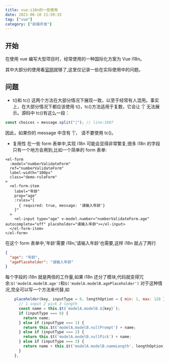 ```yaml
---
title: vue-i18n的一些使用
date: 2021-06-10 21:59:15
tag: ["vue"]
category: ["前端开发"]
---
```


## 开始

在使用 vue 编写大型项目时，经常使用的一种国际化方案为 Vue i18n。

其中大部分的使用看[官网](https://kazupon.github.io/vue-i18n/zh/started.html#javascript "vue-i18n")就够了,这里仅记录一些在实际使用中的问题。

## 问题

- t()和 tc()
  这两个方法在大部分情况下展现一致，以至于经常有人混用。事实上，在大部分情况下都应该使用 t()，tc()方法适用于复数，它会让 ‘|’ 无法展示。源码中 tc()有这么一段：

```js
const choices = message.split("|"); // line:1807
```

因此，如果你的 message 中含有 ‘|’， 请不要使用 tc()。

- 复用性
  在一些 form 表单中,实现 i18n 可能会显得非常繁复,很多 i18n 的字段只有一个地方会用到,比如一个简单的 form 表单:

```vue
<el-form
  :model="numberValidateForm"
  ref="numberValidateForm"
  label-width="100px"
  class="demo-ruleForm"
>
  <el-form-item
    label="年龄"
    prop="age"
    :rules="[
      { required: true, message: '请输入年龄'}
    ]"
  >
    <el-input type="age" v-model.number="numberValidateForm.age" autocomplete="off" placeholder="请输入年龄"></el-input>
  </el-form-item>
</el-form>
```

在这个 form 表单中,'年龄'需要 i18n,'请输入年龄'也需要,这样 i18n 就占了两行

```json
{
  "age": "年龄",
  "agePlaceholder": "请输入年龄"
}
```

每个字段的 i18n 就是两倍的工作量,如果 i18n 还分了模块,代码就变得冗余:`$('modelA.modelB.age')`和`$('modelA.modelB.agePlaceholder')`
对于这种情况,完全可以写一个方法来代替,如

```js
    placeholder(key, inputType = 0, lengthOption = { min: 1, max: 128 }) {
      // 1 input 2 pick 3 length
      const name = this.$t(`modelA.modelB.${key}`);
      if (inputType === 0) {
        return name;
      } else if (inputType === 1) {
        return this.$t('modelA.modelB.nullPrompt') + name;
      } else if (inputType === 2) {
        return this.$t('modelA.modelB.nullPick') + name;
      } else if (inputType === 3) {
        return name + this.$t('modelA.modelB.nameLength', lengthOption);
      }
    },
```
